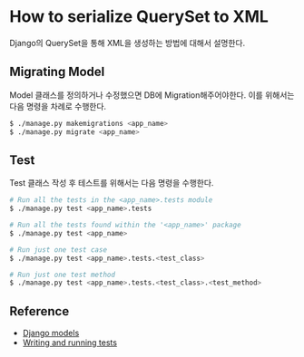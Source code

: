 # How to serialize QuerySet to XML

Django의 QuerySet을 통해 XML을 생성하는 방법에 대해서 설명한다. 

## Migrating Model

Model 클래스를 정의하거나 수정했으면 DB에 Migration해주어야한다. 
이를 위해서는 다음 명령을 차례로 수행한다. 

```sh
$ ./manage.py makemigrations <app_name>
$ ./manage.py migrate <app_name>
```

## Test

Test 클래스 작성 후 테스트를 위해서는 다음 명령을 수행한다. 

```sh
# Run all the tests in the <app_name>.tests module
$ ./manage.py test <app_name>.tests

# Run all the tests found within the '<app_name>' package
$ ./manage.py test <app_name>

# Run just one test case
$ ./manage.py test <app_name>.tests.<test_class>

# Run just one test method
$ ./manage.py test <app_name>.tests.<test_class>.<test_method>
```


## Reference 

* [Django models](https://tutorial.djangogirls.org/en/django_models/)
* [Writing and running tests](https://docs.djangoproject.com/en/1.11/topics/testing/overview/#running-tests)
